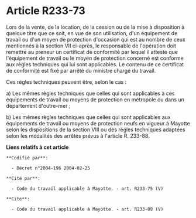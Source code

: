 # Article R233-73

Lors de la vente, de la location, de la cession ou de la mise à disposition à quelque titre que ce soit, en vue de son
utilisation, d'un équipement de travail ou d'un moyen de protection d'occasion qui est au nombre de ceux mentionnés à la
section VII ci-après, le responsable de l'opération doit remettre au preneur un certificat de conformité par lequel il
atteste que l'équipement de travail ou le moyen de protection concerné est conforme aux règles techniques qui lui sont
applicables. Le contenu de ce certificat de conformité est fixé par arrêté du ministre chargé du travail. 

Ces règles techniques peuvent être, selon le cas : 

a) Les mêmes règles techniques que celles qui sont applicables à ces équipements de travail ou moyens de protection en
métropole ou dans un département d'outre-mer ; 

b) Les mêmes règles techniques que celles qui sont applicables aux équipements de travail ou moyens de protection neufs en
vigueur à Mayotte selon les dispositions de la section VIII ou des règles techniques adaptées selon les modalités des arrêtés
prévus à l'article R. 233-88.

**Liens relatifs à cet article**

	**Codifié par**:

	  - Décret n°2004-196 2004-02-25

	**Cité par**:

	  - Code du travail applicable à Mayotte. - art. R233-75 (V)

	**Cite**:

	  - Code du travail applicable à Mayotte. - art. R233-88 (V)
